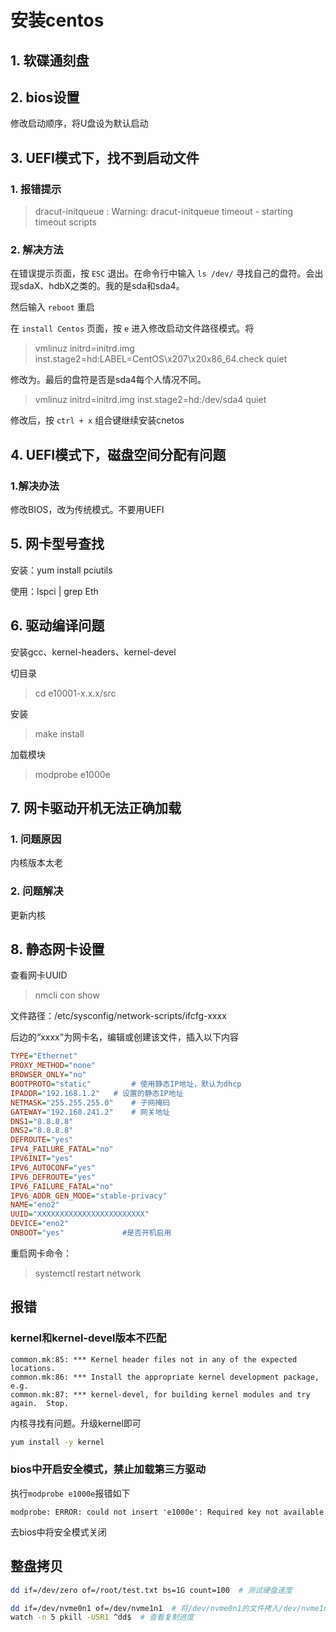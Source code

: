 # 安装centos

## 1. 软碟通刻盘

## 2. bios设置

修改启动顺序，将U盘设为默认启动

## 3. UEFI模式下，找不到启动文件

### 1. 报错提示

> dracut-initqueue : Warning: dracut-initqueue timeout - starting timeout scripts

### 2. 解决方法

在错误提示页面，按 `ESC` 退出。在命令行中输入 `ls /dev/` 寻找自己的盘符。会出现sdaX、hdbX之类的。我的是sda和sda4。

然后输入 `reboot` 重启 

在 `install Centos` 页面，按 `e` 进入修改启动文件路径模式。将

> vmlinuz initrd=initrd.img inst.stage2=hd:LABEL=CentOS\x207\x20x86_64.check quiet

修改为。最后的盘符是否是sda4每个人情况不同。

> vmlinuz initrd=initrd.img inst.stage2=hd:/dev/sda4 quiet

修改后，按 `ctrl + x` 组合键继续安装cnetos

## 4. UEFI模式下，磁盘空间分配有问题

### 1.解决办法

修改BIOS，改为传统模式。不要用UEFI

## 5. 网卡型号查找

安装：yum install pciutils

使用：lspci | grep Eth

## 6. 驱动编译问题

安装gcc、kernel-headers、kernel-devel

切目录

> cd e10001-x.x.x/src

安装

> make install

加载模块

> modprobe e1000e

## 7. 网卡驱动开机无法正确加载

### 1. 问题原因

内核版本太老

### 2. 问题解决

更新内核

## 8. 静态网卡设置

查看网卡UUID

> nmcli con show

文件路径：/etc/sysconfig/network-scripts/ifcfg-xxxx

后边的“xxxx”为网卡名，编辑或创建该文件，插入以下内容

``` cfg
TYPE="Ethernet"
PROXY_METHOD="none"
BROWSER_ONLY="no"
BOOTPROTO="static"         # 使用静态IP地址，默认为dhcp
IPADDR="192.168.1.2"   # 设置的静态IP地址
NETMASK="255.255.255.0"    # 子网掩码
GATEWAY="192.168.241.2"    # 网关地址
DNS1="8.8.8.8"
DNS2="8.8.8.8"
DEFROUTE="yes"
IPV4_FAILURE_FATAL="no"
IPV6INIT="yes"
IPV6_AUTOCONF="yes"
IPV6_DEFROUTE="yes"
IPV6_FAILURE_FATAL="no"
IPV6_ADDR_GEN_MODE="stable-privacy"
NAME="eno2"
UUID="XXXXXXXXXXXXXXXXXXXXXXXX"
DEVICE="eno2"
ONBOOT="yes"             #是否开机启用
```

重启网卡命令：

> systemctl restart network

## 报错

### kernel和kernel-devel版本不匹配

``` eorro
common.mk:85: *** Kernel header files not in any of the expected locations.
common.mk:86: *** Install the appropriate kernel development package, e.g.
common.mk:87: *** kernel-devel, for building kernel modules and try again.  Stop.
```

内核寻找有问题。升级kernel即可

``` bash
yum install -y kernel
```


### bios中开启安全模式，禁止加载第三方驱动

执行`modprobe e1000e`报错如下

``` eorro
modprobe: ERROR: could not insert 'e1000e': Required key not available
```

去bios中将安全模式关闭

## 整盘拷贝

``` bash
dd if=/dev/zero of=/root/test.txt bs=1G count=100  # 测试硬盘速度

dd if=/dev/nvme0n1 of=/dev/nvme1n1  # 将/dev/nvme0n1的文件拷入/dev/nvme1n1
watch -n 5 pkill -USR1 ^dd$  # 查看复制进度
```